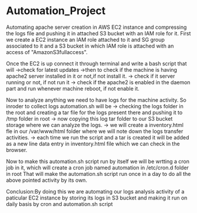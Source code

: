 # Automation_Project
Automating apache server creation in AWS EC2 instance and compressing the logs file and pushing it in attached S3 bucket with an IAM role for it.
First we create a EC2 instance an IAM role attached to it and SG group associated to it and a S3 bucket in which IAM role is attached with an access of "AmazonS3fullaccess".

Once the EC2 is up connect it through terminal and write a bash script that will 
->check for latest updates
->then to check if the machine is having apache2 server installed in it or not,if not install it.
-> check if it server running or not, if not run it
-> check if the apache2 is enabled in the daemon part and run whenever machine reboot, if not enable it.

Now to analyze anything we need to have logs for the machine activity.
So inroder to collect logs automation.sh will be 
-> checking the logs folder in the root and creating a tar file for the logs present there and pushing it to /tmp folder in root
-> now copying this log tar folder to our S3 bucket storage where we can analyze the logs.
-> we will create a inventory.html fle in our /var/www/html folder where we will note down the logs transfer activities.
-> each time we run the script and a tar is created it will be added as a new line data entry in inventory.html file which we can check in the browser.


Now to make this automation.sh script run by itself we will be wrtting a cron job in it, which will create a cron job named automation in /etc/cron.d folder in root 
That will make the automation.sh script run once in a day to do all the above pointed activity by its own.

Conclusion:By doing this we are automating our logs analysis activity of a paticular EC2 instance by storing its logs in S3 bucket and making it run on daily basis by cron and automation.sh script

